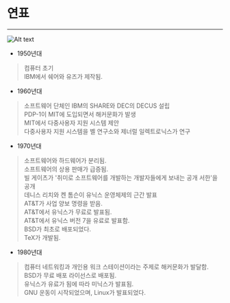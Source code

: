 # 연표
-----

![Alt text](http://imageshack.com/a/img922/7126/HVBxBA.png "연표")

- 1950년대
> 컴퓨터 초기  
> IBM에서 쉐어와 유즈가 제작됨.  

- 1960년대
> 소프트웨어 단체인 IBM의 SHARE와 DEC의 DECUS 설립  
> PDP-1이 MIT에 도입되면서 해커문화가 발생  
> MIT에서 다중사용자 지원 시스템 제안  
> 다중사용자 지원 시스템을 벨 연구소와 제너럴 일렉트로닉스가 연구  

- 1970년대
> 소프트웨어와 하드웨어가 분리됨.  
> 소프트웨어의 상용 판매가 급증됨.  
> 빌 게이츠가 '취미로 소프트웨어를 개발하는 개발자들에게 보내는 공개 서한'을 공개  
> 데니스 리치와 켄 톰슨이 유닉스 운영체제의 근간 발표  
> AT&T가 사업 양보 명령을 받음.  
> AT&T에서 유닉스가 무료로 발표됨.  
> AT&T에서 유닉스 버전 7을 유료로 발표함.  
> BSD가 최초로 배포되었다.  
> TeX가 개발됨.  

- 1980년대
> 컴퓨터 네트워킹과 개인용 워크 스테이션이라는 주제로 해커문화가 발달함.  
> BSD가 무료 배포 라이선스로 배포됨.  
> 유닉스가 유료가 됨에 따라 미닉스가 발표됨.  
> GNU 운동이 시작되었으며, Linux가 발표되었다.  
